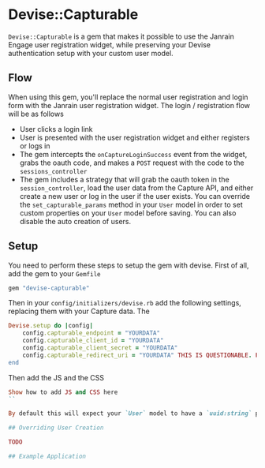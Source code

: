 # Devise::Capturable

`Devise::Capturable` is a gem that makes it possible to use the Janrain Engage user registration widget, while preserving your Devise authentication setup with your custom user model.

## Flow

When using this gem, you'll replace the normal user registration and login form with the Janrain user registration widget. The login / registration flow will be as follows

* User clicks a login link
* User is presented with the user registration widget and either registers or logs in
* The gem intercepts the `onCaptureLoginSuccess` event from the widget, grabs the oauth code, and makes a `POST` request with the code to the `sessions_controller`
* The gem includes a strategy that will grab the oauth token in the `session_controller`, load the user data from the Capture API, and either create a new user or log in the user if the user exists. You can override the `set_capturable_params` method in your `User` model in order to set custom properties on your `User` model before saving. You can also disable the auto creation of users.

## Setup

You need to perform these steps to setup the gem with devise. First of all, add the gem to your `Gemfile`

```ruby
gem "devise-capturable"
```

Then in your `config/initializers/devise.rb` add the following settings, replacing them with your Capture data. The 

```ruby
Devise.setup do |config|
	config.capturable_endpoint = "YOURDATA"  
	config.capturable_client_id = "YOURDATA"
	config.capturable_client_secret = "YOURDATA"
	config.capturable_redirect_uri = "YOURDATA" THIS IS QUESTIONABLE. FIX BEFORE RELEASE. WHY OH WHY DO WE NEED IT IF WE'RE NOT USING IT?
end
```

Then add the JS and the CSS

```ruby
Show how to add JS and CSS here
``

By default this will expect your `User` model to have a `uuid:string` property to save the `uuid` of the Capture user.

## Overriding User Creation

TODO

## Example Application